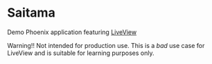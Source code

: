 # Saitama

Demo Phoenix application featuring [LiveView](https://hexdocs.pm/phoenix_live_view/0.8.1/Phoenix.LiveView.html)

Warning!! Not intended for production use. This is a _bad_ use case for LiveView and is suitable for learning purposes only.
